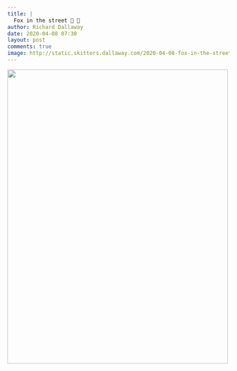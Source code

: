 ```yaml
---
title: |
  Fox in the street 🚨 🦊 
author: Richard Dallaway
date: 2020-04-08 07:30
layout: post
comments: true
image: http://static.skitters.dallaway.com/2020-04-08-fox-in-the-street-thumb-1-IMG_0977.jpg
---
```


<div>
        <a href="http://static.skitters.dallaway.com/2020-04-08-fox-in-the-street-fullsize-1-IMG_0977.jpg">
          <img src="http://static.skitters.dallaway.com/2020-04-08-fox-in-the-street-thumb-1-IMG_0977.jpg" width="500" height="667"/>
        </a>
      </div>


 
      